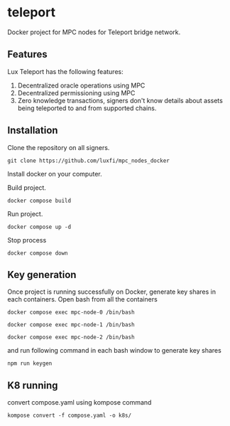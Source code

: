 # teleport
Docker project for MPC nodes for Teleport bridge network.

## Features
Lux Teleport has the following features:

1. Decentralized oracle operations using MPC
2. Decentralized permissioning using MPC
3. Zero knowledge transactions, signers don't know details about assets being teleported to and from supported chains.

## Installation
Clone the repository on all signers.

```
git clone https://github.com/luxfi/mpc_nodes_docker
```

Install docker on your computer.

Build project.
```
docker compose build
```
Run project.
```
docker compose up -d
```
Stop process

```
docker compose down
```
## Key generation
Once project is running successfully on Docker, generate key shares in each containers.
Open bash from all the containers
```
docker compose exec mpc-node-0 /bin/bash
```
```
docker compose exec mpc-node-1 /bin/bash
```
```
docker compose exec mpc-node-2 /bin/bash
```
and run following command in each bash window to generate key shares
```
npm run keygen
```
## K8 running
convert compose.yaml using kompose command
```
kompose convert -f compose.yaml -o k8s/
```

